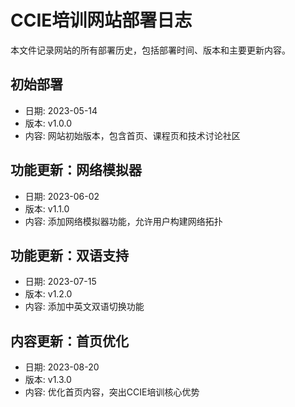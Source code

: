 # CCIE培训网站部署日志

本文件记录网站的所有部署历史，包括部署时间、版本和主要更新内容。

## 初始部署
- 日期: 2023-05-14
- 版本: v1.0.0
- 内容: 网站初始版本，包含首页、课程页和技术讨论社区

## 功能更新：网络模拟器
- 日期: 2023-06-02
- 版本: v1.1.0
- 内容: 添加网络模拟器功能，允许用户构建网络拓扑

## 功能更新：双语支持
- 日期: 2023-07-15
- 版本: v1.2.0
- 内容: 添加中英文双语切换功能

## 内容更新：首页优化
- 日期: 2023-08-20
- 版本: v1.3.0
- 内容: 优化首页内容，突出CCIE培训核心优势 